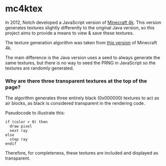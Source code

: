 # mc4ktex
In 2012, Notch developed a JavaScript version of [Minecraft 4k](https://minecraft.wiki/w/Minecraft_4k). This version generates textures slightly differently to the original Java version, so this project aims to provide a means to view & save these textures.

The texture generation algorithm was taken from [this version](https://jsfiddle.net/2yr59/23/) of Minecraft 4k.

The main difference is the Java version uses a seed to always generate the same textures, but there is no way to seed the PRNG in JavaScript so the textures are randomly generated.

### Why are there three transparent textures at the top of the page?
The algorithm generates three entirely black (0x000000) textures to act as air blocks, as black is considered transparent in the rendering code.

Pseudocode to illustrate this:
```
if (color > 0) then
  draw pixel
  next ray
else
  step ray
endif
```

Therefore, for completeness, these textures are included and displayed as transparent.
